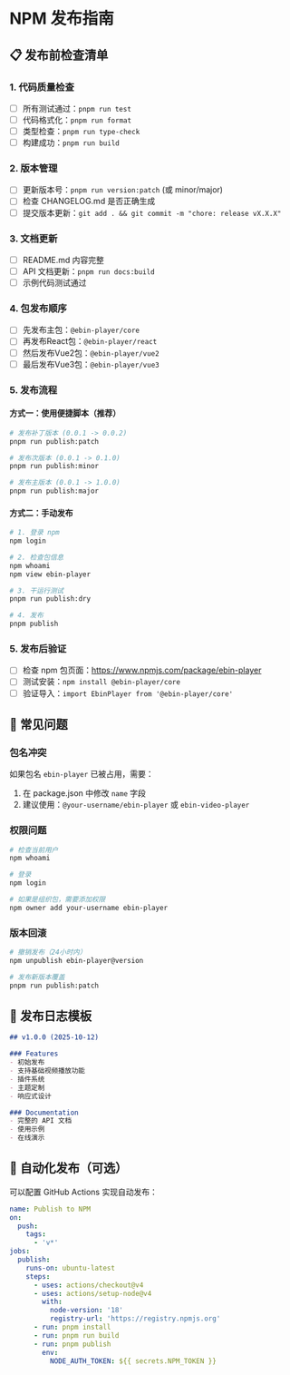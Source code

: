 # NPM 发布指南

## 📋 发布前检查清单

### 1. 代码质量检查
- [ ] 所有测试通过：`pnpm run test`
- [ ] 代码格式化：`pnpm run format`
- [ ] 类型检查：`pnpm run type-check`
- [ ] 构建成功：`pnpm run build`

### 2. 版本管理
- [ ] 更新版本号：`pnpm run version:patch` (或 minor/major)
- [ ] 检查 CHANGELOG.md 是否正确生成
- [ ] 提交版本更新：`git add . && git commit -m "chore: release vX.X.X"`

### 3. 文档更新
- [ ] README.md 内容完整
- [ ] API 文档更新：`pnpm run docs:build`
- [ ] 示例代码测试通过

### 4. 包发布顺序
- [ ] 先发布主包：`@ebin-player/core`
- [ ] 再发布React包：`@ebin-player/react`
- [ ] 然后发布Vue2包：`@ebin-player/vue2`
- [ ] 最后发布Vue3包：`@ebin-player/vue3`

### 5. 发布流程

#### 方式一：使用便捷脚本（推荐）
```bash
# 发布补丁版本 (0.0.1 -> 0.0.2)
pnpm run publish:patch

# 发布次版本 (0.0.1 -> 0.1.0)
pnpm run publish:minor

# 发布主版本 (0.0.1 -> 1.0.0)
pnpm run publish:major
```

#### 方式二：手动发布
```bash
# 1. 登录 npm
npm login

# 2. 检查包信息
npm whoami
npm view ebin-player

# 3. 干运行测试
pnpm run publish:dry

# 4. 发布
pnpm publish
```

### 5. 发布后验证
- [ ] 检查 npm 包页面：https://www.npmjs.com/package/ebin-player
- [ ] 测试安装：`npm install @ebin-player/core`
- [ ] 验证导入：`import EbinPlayer from '@ebin-player/core'`

## 🔧 常见问题

### 包名冲突
如果包名 `ebin-player` 已被占用，需要：
1. 在 package.json 中修改 `name` 字段
2. 建议使用：`@your-username/ebin-player` 或 `ebin-video-player`

### 权限问题
```bash
# 检查当前用户
npm whoami

# 登录
npm login

# 如果是组织包，需要添加权限
npm owner add your-username ebin-player
```

### 版本回滚
```bash
# 撤销发布（24小时内）
npm unpublish ebin-player@version

# 发布新版本覆盖
pnpm run publish:patch
```

## 📝 发布日志模板

```markdown
## v1.0.0 (2025-10-12)

### Features
- 初始发布
- 支持基础视频播放功能
- 插件系统
- 主题定制
- 响应式设计

### Documentation
- 完整的 API 文档
- 使用示例
- 在线演示
```

## 🚀 自动化发布（可选）

可以配置 GitHub Actions 实现自动发布：

```yaml
name: Publish to NPM
on:
  push:
    tags:
      - 'v*'
jobs:
  publish:
    runs-on: ubuntu-latest
    steps:
      - uses: actions/checkout@v4
      - uses: actions/setup-node@v4
        with:
          node-version: '18'
          registry-url: 'https://registry.npmjs.org'
      - run: pnpm install
      - run: pnpm run build
      - run: pnpm publish
        env:
          NODE_AUTH_TOKEN: ${{ secrets.NPM_TOKEN }}
```
